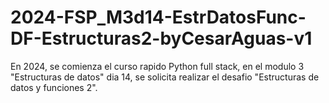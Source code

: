# 2024-FSP_M3d14-EstrDatosFunc-DF-Estructuras2-byCesarAguas-v1
En 2024, se comienza el curso rapido Python full stack, en el modulo 3 "Estructuras de datos" dia 14, se solicita realizar el desafio "Estructuras de datos y funciones 2". 
